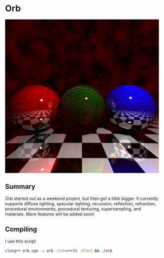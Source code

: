 # Orb

![Alt text](https://github.com/CobaltXII/orb/blob/master/img/orb_4.png?raw=true)

## Summary

Orb started out as a weekend project, but then got a little bigger. It currently supports diffuse lighting, specular lighting, recursion, reflection, refraction, procedural environments, procedural texturing, supersampling, and materials. More features will be added soon!

## Compiling

I use this script

```bash
clang++ orb.cpp -o orb -std=c++11 -Ofast && ./orb
```